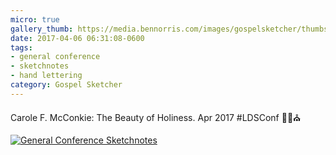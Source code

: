 ```yaml
---
micro: true
gallery_thumb: https://media.bennorris.com/images/gospelsketcher/thumbs/apr-17-0-mcconkie-01.jpg
date: 2017-04-06 06:31:08-0600
tags:
- general conference
- sketchnotes
- hand lettering
category: Gospel Sketcher
---
```


Carole F. McConkie: The Beauty of Holiness. Apr 2017 #LDSConf ✍🏼⛪️

[![General Conference Sketchnotes](https://media.bennorris.com/images/gospelsketcher/general-conference/apr-2017/apr-17-0-mcconkie-01.jpg)](https://media.bennorris.com/images/gospelsketcher/general-conference/apr-2017/apr-17-0-mcconkie-01.jpg)

